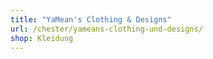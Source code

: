 ```yaml
---
title: "YaMean's Clothing & Designs"
url: /chester/yameans-clothing-und-designs/
shop: Kleidung
---
```

